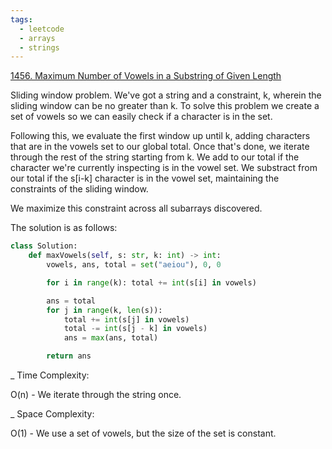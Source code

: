 ```yaml
---
tags:
  - leetcode
  - arrays
  - strings
---
```


<a href="https://leetcode.com/problems/maximum-number-of-vowels-in-a-substring-of-given-length/">
1456. Maximum Number of Vowels in a Substring of Given Length</a>

Sliding window problem. We've got a string and a constraint, k, wherein the
sliding window can be no greater than k. To solve this problem we create a set
of vowels so we can easily check if a character is in the set.

Following this, we evaluate the first window up until k, adding characters that
are in the vowels set to our global total. Once that's done, we iterate through
the rest of the string starting from k. We add to our total if the character
we're currently inspecting is in the vowel set. We substract from our total if
the s[i-k] character is in the vowel set, maintaining the constraints of the
sliding window.

We maximize this constraint across all subarrays discovered.

The solution is as follows:

```python
class Solution:
    def maxVowels(self, s: str, k: int) -> int:
        vowels, ans, total = set("aeiou"), 0, 0

        for i in range(k): total += int(s[i] in vowels)

        ans = total
        for j in range(k, len(s)):
            total += int(s[j] in vowels)
            total -= int(s[j - k] in vowels)
            ans = max(ans, total)

        return ans
```

\_ Time Complexity:

O(n) - We iterate through the string once.

\_ Space Complexity:

O(1) - We use a set of vowels, but the size of the set is constant.
